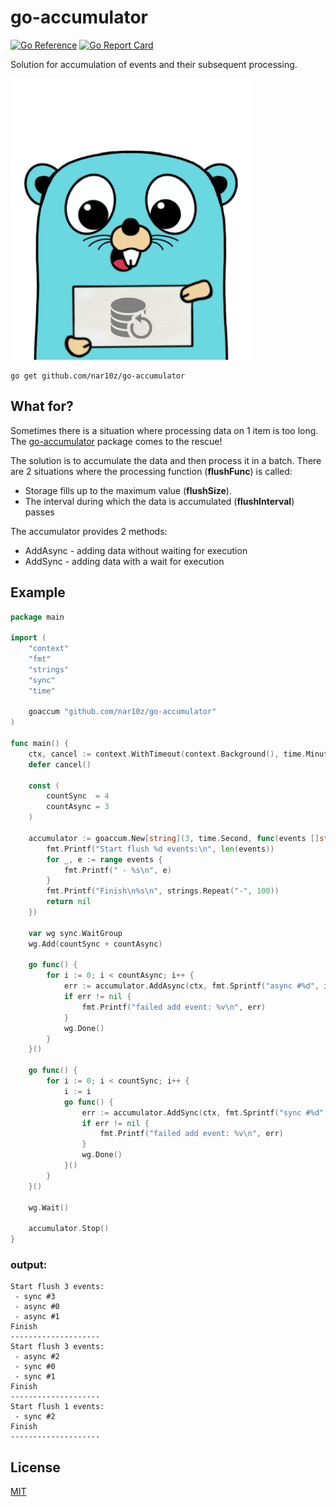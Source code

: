 # go-accumulator

[![Go Reference](https://pkg.go.dev/badge/github.com/nar10z/go-accumulator.svg)](https://pkg.go.dev/github.com/nar10z/go-accumulator)
[![Go Report Card](https://goreportcard.com/badge/github.com/nar10z/go-accumulator)](https://goreportcard.com/report/github.com/nar10z/go-accumulator)

Solution for accumulation of events and their subsequent processing.

<img alt="Logo" height="450" src="./image.png" title="Logo"/>

```
go get github.com/nar10z/go-accumulator
```

## What for?

Sometimes there is a situation where processing data on 1 item is too long.
The [go-accumulator](https://github.com/nar10z/go-accumulator) package comes to the rescue!

The solution is to accumulate the data and then process it in a batch. There are 2 situations where the processing
function (**flushFunc**) is called:

- Storage fills up to the maximum value (**flushSize**).
- The interval during which the data is accumulated (**flushInterval**) passes

The accumulator provides 2 methods:

- AddAsync - adding data without waiting for execution
- AddSync - adding data with a wait for execution

## Example

```go
package main

import (
	"context"
	"fmt"
	"strings"
	"sync"
	"time"

	goaccum "github.com/nar10z/go-accumulator"
)

func main() {
	ctx, cancel := context.WithTimeout(context.Background(), time.Minute)
	defer cancel()

	const (
		countSync  = 4
		countAsync = 3
	)

	accumulator := goaccum.New[string](3, time.Second, func(events []string) error {
		fmt.Printf("Start flush %d events:\n", len(events))
		for _, e := range events {
			fmt.Printf(" - %s\n", e)
		}
		fmt.Printf("Finish\n%s\n", strings.Repeat("-", 100))
		return nil
	})

	var wg sync.WaitGroup
	wg.Add(countSync + countAsync)

	go func() {
		for i := 0; i < countAsync; i++ {
			err := accumulator.AddAsync(ctx, fmt.Sprintf("async #%d", i))
			if err != nil {
				fmt.Printf("failed add event: %v\n", err)
			}
			wg.Done()
		}
	}()

	go func() {
		for i := 0; i < countSync; i++ {
			i := i
			go func() {
				err := accumulator.AddSync(ctx, fmt.Sprintf("sync #%d", i))
				if err != nil {
					fmt.Printf("failed add event: %v\n", err)
				}
				wg.Done()
			}()
		}
	}()

	wg.Wait()

	accumulator.Stop()
}

```

### output:

```text
Start flush 3 events:
 - sync #3
 - async #0
 - async #1
Finish
--------------------
Start flush 3 events:
 - async #2
 - sync #0
 - sync #1
Finish
--------------------
Start flush 1 events:
 - sync #2
Finish
--------------------
```

## License

[MIT](https://raw.githubusercontent.com/nar10z/go-accumulator/main/LICENSE)
